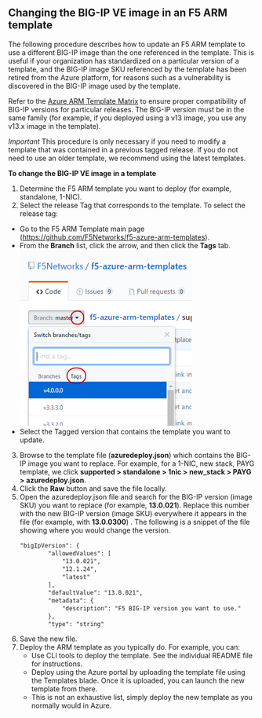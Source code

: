 ## Changing the BIG-IP VE image in an F5 ARM template
The following procedure describes how to update an F5 ARM template to use a different BIG-IP image than the one referenced in the template.  This is useful if your organization has standardized on a particular version of a template, and the BIG-IP image SKU  referenced by the template has been retired from the Azure platform, for reasons such as a vulnerability is discovered in the BIG-IP image used by the template.

Refer to the [Azure ARM Template Matrix](https://github.com/F5Networks/f5-azure-arm-templates/blob/master/azure-bigip-version-matrix.md) to ensure proper compatibility of BIG-IP versions for particular releases.  The BIG-IP version must be in the same family (for example, if you deployed using a v13 image, you use any v13.x image in the template).

*Important*  This procedure is only necessary if you need to modify a template that was contained in a previous tagged release.  If you do not need to use an older template, we recommend using the latest templates.

**To change the BIG-IP VE image in a template**
1.  Determine the F5 ARM template you want to deploy (for example, standalone, 1-NIC).
2.  Select the release Tag that corresponds to the template.  To select the release tag:
  *  Go to the F5 ARM Template main page (https://github.com/F5Networks/f5-azure-arm-templates).  
  *  From the **Branch** list, click the arrow, and then click the **Tags** tab. <br> ![Finding tagged releases](images/tag-location.png)<br>  
  *  Select the Tagged version that contains the template you want to update.  
3.  Browse to the template file (**azuredeploy.json**) which contains the BIG-IP image you want to replace.  For example, for a 1-NIC, new stack, PAYG template, we click **supported > standalone > 1nic > new_stack > PAYG > azuredeploy.json**.
4.  Click the **Raw** button and save the file locally.  
5.  Open the azuredeploy.json file and search for the BIG-IP version (image SKU) you want to replace (for example, **13.0.021**).  Replace this number with the new BIG-IP version (image SKU) everywhere it appears in the file (for example, with **13.0.0300**) .   The following is a snippet of the file showing where you would change the version.
    ```
    "bigIpVersion": {
            "allowedValues": [
                "13.0.021", 
                "12.1.24", 
                "latest"
            ], 
            "defaultValue": "13.0.021", 
            "metadata": {
                "description": "F5 BIG-IP version you want to use."
            }, 
            "type": "string"
    ```
6.  Save the new file.
7.  Deploy the ARM template as you typically do.  For example, you can:
    - Use CLI tools to deploy the template.  See the individual README file for instructions.
    - Deploy using the Azure portal by uploading the template file using the Templates blade.  Once it is uploaded, you can launch the new template from there.
    - This is not an exhaustive list, simply deploy the new template as you normally would in Azure.



